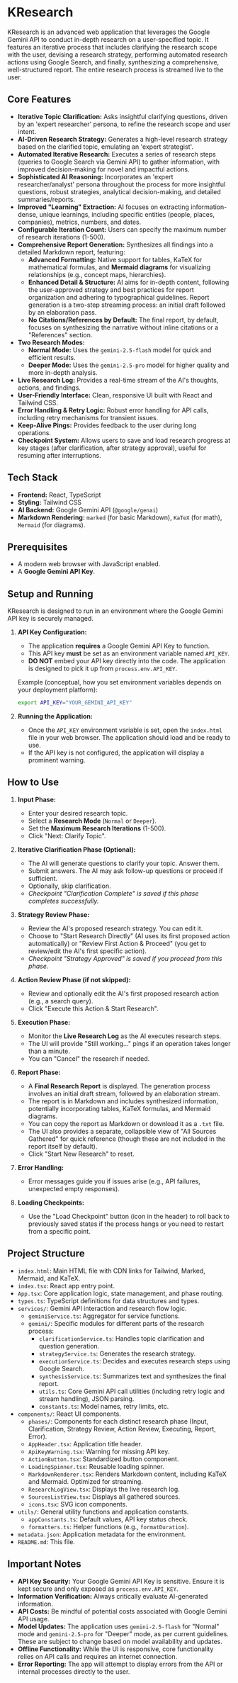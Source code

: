 # KResearch

KResearch is an advanced web application that leverages the Google Gemini API to conduct in-depth research on a user-specified topic. It features an iterative process that includes clarifying the research scope with the user, devising a research strategy, performing automated research actions using Google Search, and finally, synthesizing a comprehensive, well-structured report. The entire research process is streamed live to the user.

## Core Features

*   **Iterative Topic Clarification:** Asks insightful clarifying questions, driven by an 'expert researcher' persona, to refine the research scope and user intent.
*   **AI-Driven Research Strategy:** Generates a high-level research strategy based on the clarified topic, emulating an 'expert strategist'.
*   **Automated Iterative Research:** Executes a series of research steps (queries to Google Search via Gemini API) to gather information, with improved decision-making for novel and impactful actions.
*   **Sophisticated AI Reasoning:** Incorporates an 'expert researcher/analyst' persona throughout the process for more insightful questions, robust strategies, analytical decision-making, and detailed summaries/reports.
*   **Improved "Learning" Extraction:** AI focuses on extracting information-dense, unique learnings, including specific entities (people, places, companies), metrics, numbers, and dates.
*   **Configurable Iteration Count:** Users can specify the maximum number of research iterations (1-500).
*   **Comprehensive Report Generation:** Synthesizes all findings into a detailed Markdown report, featuring:
    *   **Advanced Formatting:** Native support for tables, KaTeX for mathematical formulas, and **Mermaid diagrams** for visualizing relationships (e.g., concept maps, hierarchies).
    *   **Enhanced Detail & Structure:** AI aims for in-depth content, following the user-approved strategy and best practices for report organization and adhering to typographical guidelines. Report generation is a two-step streaming process: an initial draft followed by an elaboration pass.
    *   **No Citations/References by Default:** The final report, by default, focuses on synthesizing the narrative without inline citations or a "References" section.
*   **Two Research Modes:**
    *   **Normal Mode:** Uses the `gemini-2.5-flash` model for quick and efficient results.
    *   **Deeper Mode:** Uses the `gemini-2.5-pro` model for higher quality and more in-depth analysis.
*   **Live Research Log:** Provides a real-time stream of the AI's thoughts, actions, and findings.
*   **User-Friendly Interface:** Clean, responsive UI built with React and Tailwind CSS.
*   **Error Handling & Retry Logic:** Robust error handling for API calls, including retry mechanisms for transient issues.
*   **Keep-Alive Pings:** Provides feedback to the user during long operations.
*   **Checkpoint System:** Allows users to save and load research progress at key stages (after clarification, after strategy approval), useful for resuming after interruptions.

## Tech Stack

*   **Frontend:** React, TypeScript
*   **Styling:** Tailwind CSS
*   **AI Backend:** Google Gemini API (`@google/genai`)
*   **Markdown Rendering:** `marked` (for basic Markdown), `KaTeX` (for math), `Mermaid` (for diagrams).

## Prerequisites

*   A modern web browser with JavaScript enabled.
*   A **Google Gemini API Key**.

## Setup and Running

KResearch is designed to run in an environment where the Google Gemini API key is securely managed.

1.  **API Key Configuration:**
    *   The application **requires** a Google Gemini API Key to function.
    *   This API key **must** be set as an environment variable named `API_KEY`.
    *   **DO NOT** embed your API key directly into the code. The application is designed to pick it up from `process.env.API_KEY`.

    Example (conceptual, how you set environment variables depends on your deployment platform):
    ```bash
    export API_KEY="YOUR_GEMINI_API_KEY"
    ```

2.  **Running the Application:**
    *   Once the `API_KEY` environment variable is set, open the `index.html` file in your web browser. The application should load and be ready to use.
    *   If the API key is not configured, the application will display a prominent warning.

## How to Use

1.  **Input Phase:**
    *   Enter your desired research topic.
    *   Select a **Research Mode** (`Normal` or `Deeper`).
    *   Set the **Maximum Research Iterations** (1-500).
    *   Click "Next: Clarify Topic".

2.  **Iterative Clarification Phase (Optional):**
    *   The AI will generate questions to clarify your topic. Answer them.
    *   Submit answers. The AI may ask follow-up questions or proceed if sufficient.
    *   Optionally, skip clarification.
    *   *Checkpoint "Clarification Complete" is saved if this phase completes successfully.*

3.  **Strategy Review Phase:**
    *   Review the AI's proposed research strategy. You can edit it.
    *   Choose to "Start Research Directly" (AI uses its first proposed action automatically) or "Review First Action & Proceed" (you get to review/edit the AI's first specific action).
    *   *Checkpoint "Strategy Approved" is saved if you proceed from this phase.*

4.  **Action Review Phase (if not skipped):**
    *   Review and optionally edit the AI's first proposed research action (e.g., a search query).
    *   Click "Execute this Action & Start Research".

5.  **Execution Phase:**
    *   Monitor the **Live Research Log** as the AI executes research steps.
    *   The UI will provide "Still working..." pings if an operation takes longer than a minute.
    *   You can "Cancel" the research if needed.

6.  **Report Phase:**
    *   A **Final Research Report** is displayed. The generation process involves an initial draft stream, followed by an elaboration stream.
    *   The report is in Markdown and includes synthesized information, potentially incorporating tables, KaTeX formulas, and Mermaid diagrams.
    *   You can copy the report as Markdown or download it as a `.txt` file.
    *   The UI also provides a separate, collapsible view of "All Sources Gathered" for quick reference (though these are not included in the report itself by default).
    *   Click "Start New Research" to reset.

7.  **Error Handling:**
    *   Error messages guide you if issues arise (e.g., API failures, unexpected empty responses).

8.  **Loading Checkpoints:**
    *   Use the "Load Checkpoint" button (icon in the header) to roll back to previously saved states if the process hangs or you need to restart from a specific point.

## Project Structure

*   `index.html`: Main HTML file with CDN links for Tailwind, Marked, Mermaid, and KaTeX.
*   `index.tsx`: React app entry point.
*   `App.tsx`: Core application logic, state management, and phase routing.
*   `types.ts`: TypeScript definitions for data structures and types.
*   `services/`: Gemini API interaction and research flow logic.
    *   `geminiService.ts`: Aggregator for service functions.
    *   `gemini/`: Specific modules for different parts of the research process:
        *   `clarificationService.ts`: Handles topic clarification and question generation.
        *   `strategyService.ts`: Generates the research strategy.
        *   `executionService.ts`: Decides and executes research steps using Google Search.
        *   `synthesisService.ts`: Summarizes text and synthesizes the final report.
        *   `utils.ts`: Core Gemini API call utilities (including retry logic and stream handling), JSON parsing.
        *   `constants.ts`: Model names, retry limits, etc.
*   `components/`: React UI components.
    *   `phases/`: Components for each distinct research phase (Input, Clarification, Strategy Review, Action Review, Executing, Report, Error).
    *   `AppHeader.tsx`: Application title header.
    *   `ApiKeyWarning.tsx`: Warning for missing API key.
    *   `ActionButton.tsx`: Standardized button component.
    *   `LoadingSpinner.tsx`: Reusable loading spinner.
    *   `MarkdownRenderer.tsx`: Renders Markdown content, including KaTeX and Mermaid. Optimized for streaming.
    *   `ResearchLogView.tsx`: Displays the live research log.
    *   `SourcesListView.tsx`: Displays all gathered sources.
    *   `icons.tsx`: SVG icon components.
*   `utils/`: General utility functions and application constants.
    *   `appConstants.ts`: Default values, API key status check.
    *   `formatters.ts`: Helper functions (e.g., `formatDuration`).
*   `metadata.json`: Application metadata for the environment.
*   `README.md`: This file.

## Important Notes

*   **API Key Security:** Your Google Gemini API Key is sensitive. Ensure it is kept secure and only exposed as `process.env.API_KEY`.
*   **Information Verification:** Always critically evaluate AI-generated information.
*   **API Costs:** Be mindful of potential costs associated with Google Gemini API usage.
*   **Model Updates:** The application uses `gemini-2.5-flash` for "Normal" mode and `gemini-2.5-pro` for "Deeper" mode, as per current guidelines. These are subject to change based on model availability and updates.
*   **Offline Functionality:** While the UI is responsive, core functionality relies on API calls and requires an internet connection.
*   **Error Reporting:** The app will attempt to display errors from the API or internal processes directly to the user.
